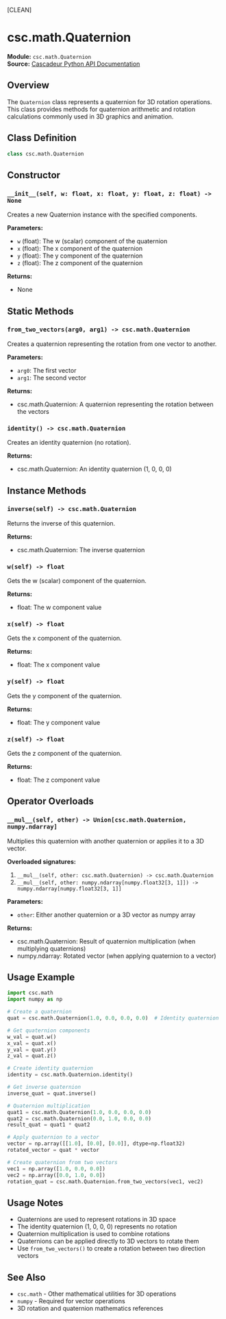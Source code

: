 [CLEAN]

# csc.math.Quaternion

**Module:** `csc.math.Quaternion`  
**Source:** [Cascadeur Python API Documentation](https://cascadeur.com/python-api/_generate/csc.math.Quaternion.html)

## Overview

The `Quaternion` class represents a quaternion for 3D rotation operations. This class provides methods for quaternion arithmetic and rotation calculations commonly used in 3D graphics and animation.

## Class Definition

```python
class csc.math.Quaternion
```

## Constructor

### `__init__(self, w: float, x: float, y: float, z: float) -> None`

Creates a new Quaternion instance with the specified components.

**Parameters:**
- `w` (float): The w (scalar) component of the quaternion
- `x` (float): The x component of the quaternion  
- `y` (float): The y component of the quaternion
- `z` (float): The z component of the quaternion

**Returns:**
- None

## Static Methods

### `from_two_vectors(arg0, arg1) -> csc.math.Quaternion`

Creates a quaternion representing the rotation from one vector to another.

**Parameters:**
- `arg0`: The first vector
- `arg1`: The second vector

**Returns:**
- csc.math.Quaternion: A quaternion representing the rotation between the vectors

### `identity() -> csc.math.Quaternion`

Creates an identity quaternion (no rotation).

**Returns:**
- csc.math.Quaternion: An identity quaternion (1, 0, 0, 0)

## Instance Methods

### `inverse(self) -> csc.math.Quaternion`

Returns the inverse of this quaternion.

**Returns:**
- csc.math.Quaternion: The inverse quaternion

### `w(self) -> float`

Gets the w (scalar) component of the quaternion.

**Returns:**
- float: The w component value

### `x(self) -> float`

Gets the x component of the quaternion.

**Returns:**
- float: The x component value

### `y(self) -> float`

Gets the y component of the quaternion.

**Returns:**
- float: The y component value

### `z(self) -> float`

Gets the z component of the quaternion.

**Returns:**
- float: The z component value

## Operator Overloads

### `__mul__(self, other) -> Union[csc.math.Quaternion, numpy.ndarray]`

Multiplies this quaternion with another quaternion or applies it to a 3D vector.

**Overloaded signatures:**
1. `__mul__(self, other: csc.math.Quaternion) -> csc.math.Quaternion`
2. `__mul__(self, other: numpy.ndarray[numpy.float32[3, 1]]) -> numpy.ndarray[numpy.float32[3, 1]]`

**Parameters:**
- `other`: Either another quaternion or a 3D vector as numpy array

**Returns:**
- csc.math.Quaternion: Result of quaternion multiplication (when multiplying quaternions)
- numpy.ndarray: Rotated vector (when applying quaternion to a vector)

## Usage Example

```python
import csc.math
import numpy as np

# Create a quaternion
quat = csc.math.Quaternion(1.0, 0.0, 0.0, 0.0)  # Identity quaternion

# Get quaternion components
w_val = quat.w()
x_val = quat.x()
y_val = quat.y()
z_val = quat.z()

# Create identity quaternion
identity = csc.math.Quaternion.identity()

# Get inverse quaternion
inverse_quat = quat.inverse()

# Quaternion multiplication
quat1 = csc.math.Quaternion(1.0, 0.0, 0.0, 0.0)
quat2 = csc.math.Quaternion(0.0, 1.0, 0.0, 0.0)
result_quat = quat1 * quat2

# Apply quaternion to a vector
vector = np.array([[1.0], [0.0], [0.0]], dtype=np.float32)
rotated_vector = quat * vector

# Create quaternion from two vectors
vec1 = np.array([1.0, 0.0, 0.0])
vec2 = np.array([0.0, 1.0, 0.0])
rotation_quat = csc.math.Quaternion.from_two_vectors(vec1, vec2)
```

## Usage Notes

- Quaternions are used to represent rotations in 3D space
- The identity quaternion (1, 0, 0, 0) represents no rotation
- Quaternion multiplication is used to combine rotations
- Quaternions can be applied directly to 3D vectors to rotate them
- Use `from_two_vectors()` to create a rotation between two direction vectors

## See Also

- `csc.math` - Other mathematical utilities for 3D operations
- `numpy` - Required for vector operations
- 3D rotation and quaternion mathematics references